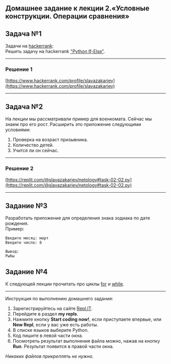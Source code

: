 ## Домашнее задание к лекции 2.«Условные конструкции. Операции сравнения»

## Задача №1
Задачи на [hackerrank](https://www.hackerrank.com/domains/python):  
Решить задачу на hackerrank ["Python If-Else"](https://www.hackerrank.com/challenges/py-if-else/problem).  

---

### Решение 1

[https://www.hackerrank.com/profile/slavazakariev](https://www.hackerrank.com/profile/slavazakariev)

---

## Задача №2
На лекции мы рассматривали пример для военкомата. Сейчас мы знаем про его рост. Расширить это приложение следующими условиями:
1. Проверка на возраст призывника.
2. Количество детей.
3. Учится ли он сейчас.

---

### Решение 2

[https://replit.com/@slavazakariev/netology#task-02-02.py](https://replit.com/@slavazakariev/netology#task-02-02.py)

---

## Задание №3
Разработать приложение для определения знака зодиака по дате рождения.  
Пример:  
```
Введите месяц: март
Введите число: 6

Вывод:
Рыбы
```

## Задание №4
К следующей лекции прочитать про циклы [for](https://foxford.ru/wiki/informatika/tsikl-for-v-python) и
 [while](https://foxford.ru/wiki/informatika/tsikl-while-v-python).

---
Инструкция по выполнению домашнего задания:

1. Зарегистрируйтесь на сайте [Repl.IT](https://repl.it/).
2. Перейдите в раздел **my repls**.
3. Нажмите кнопку **Start coding now!**, если приступаете впервые, или **New Repl**, если у вас уже есть работы.
4. В списке языков выберите Python.
5. Код пишите в левой части окна.
6. Посмотреть результат выполнения файла можно, нажав на кнопку **Run**. Результат появится в правой части окна.

*Никаких файлов прикреплять не нужно.*
